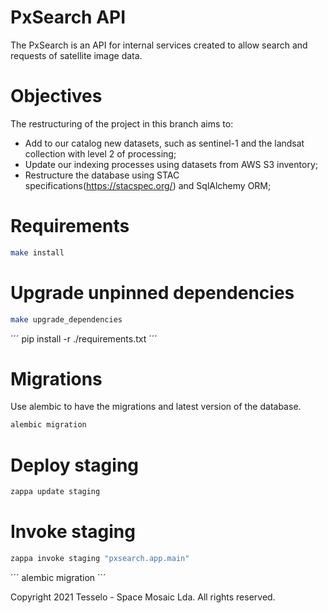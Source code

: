 # PxSearch API
The PxSearch is an API for internal services created to allow search and requests of satellite image data. 

# Objectives
The restructuring of the project in this branch aims to:
- Add to our catalog new datasets, such as sentinel-1 and the landsat collection with level 2 of processing;
- Update our indexing processes using datasets from AWS S3 inventory;
- Restructure the database using STAC specifications(https://stacspec.org/) and SqlAlchemy ORM;

# Requirements

```bash
make install
```

# Upgrade unpinned dependencies

```bash
make upgrade_dependencies
```
´´´
pip install -r ./requirements.txt
´´´

# Migrations
Use alembic to have the migrations and latest version of the database.

```bash
alembic migration
```

# Deploy staging

```bash
zappa update staging
```

# Invoke staging

```bash
zappa invoke staging "pxsearch.app.main"
```

´´´
alembic migration
´´´

Copyright 2021 Tesselo - Space Mosaic Lda. All rights reserved.

